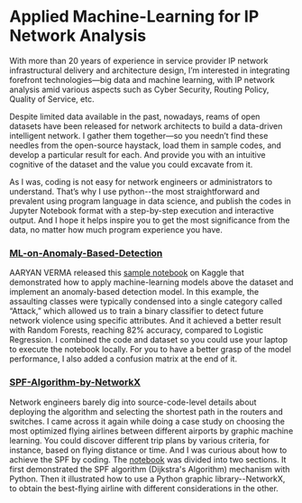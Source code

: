 # Applied Machine-Learning for IP Network Analysis

With more than 20 years of experience in service provider IP network infrastructural delivery and architecture design, I’m interested in integrating forefront technologies—big data and machine learning, with IP network analysis amid various aspects such as Cyber Security, Routing Policy, Quality of Service, etc. 

Despite limited data available in the past, nowadays, reams of open datasets have been released for network architects to build a data-driven intelligent network. I gather them together—so you needn’t find these needles from the open-source haystack, load them in sample codes, and develop a particular result for each. And provide you with an intuitive cognitive of the dataset and the value you could excavate from it. 

As I was, coding is not easy for network engineers or administrators to understand. That’s why I use python--the most straightforward and prevalent using program language in data science, and publish the codes in Jupyter Notebook format with a step-by-step execution and interactive output. And I hope it helps inspire you to get the most significance from the data, no matter how much program experience you have.

### [ML-on-Anomaly-Based-Detection](https://github.com/nigel327/AINet/tree/main/ML-on-Anomaly-Based-Detection)
AARYAN VERMA released this [sample notebook](https://www.kaggle.com/code/aaryanverma/anamoly-detection-with-82-accuracy-on-test-data) on Kaggle that demonstrated how to apply machine-learning models above the dataset and implement an anomaly-based detection model. In this example, the assaulting classes were typically condensed into a single category called “Attack,” which allowed us to train a binary classifier to detect future network violence using specific attributes. And it achieved a better result with Random Forests, reaching 82% accuracy, compared to Logistic Regression. I combined the code and dataset so you could use your laptop to execute the notebook locally. For you to have a better grasp of the model performance, I also added a confusion matrix at the end of it.

### [SPF-Algorithm-by-NetworkX](https://github.com/nigel327/AINet/tree/main/SPF-Algorithm-by-NetworkX)
Network engineers barely dig into source-code-level details about deploying the algorithm and selecting the shortest path in the routers and switches. I came across it again while doing a case study on choosing the most optimized flying airlines between different airports by graphic machine learning. You could discover different trip plans by various criteria, for instance, based on flying distance or time. And I was curious about how to achieve the SPF by coding. The [notebook](./SPF-Algorithm-by-NetworkX/SPF-Algorithm-by-NetworkX.ipynb) was divided into two sections. It first demonstrated the SPF algorithm (Dijkstra's Algorithm) mechanism with Python. Then it illustrated how to use a Python graphic library--NetworkX, to obtain the best-flying airline with different considerations in the other.
